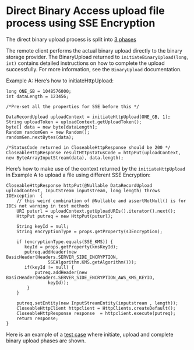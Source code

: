 <!--
   Licensed to the Apache Software Foundation (ASF) under one or more
   contributor license agreements.  See the NOTICE file distributed with
   this work for additional information regarding copyright ownership.
   The ASF licenses this file to You under the Apache License, Version 2.0
   (the "License"); you may not use this file except in compliance with
   the License.  You may obtain a copy of the License at

       http://www.apache.org/licenses/LICENSE-2.0

   Unless required by applicable law or agreed to in writing, software
   distributed under the License is distributed on an "AS IS" BASIS,
   WITHOUT WARRANTIES OR CONDITIONS OF ANY KIND, either express or implied.
   See the License for the specific language governing permissions and
   limitations under the License.
  -->

# Direct Binary Access upload file process using SSE Encryption

The direct binary upload process is split into [3 phases](direct-binary-access.html)

The remote client performs the actual binary upload directly to the binary storage provider. The
BinaryUpload returned to `initiateBinaryUpload(long, int)` contains detailed instructions on how to
complete the upload successfully. For more information, see the `BinaryUpload` documentation.

Example A: Here’s how to initiateHttpUpload:

```
long ONE_GB = 1048576000;
int dataLength = 123456;

/*Pre-set all the properties for SSE before this */

DataRecordUpload uploadContext = initiateHttpUpload(ONE_GB, 1);
String uploadToken = uploadContext.getUploadToken();
byte[] data = new byte[dataLength];
Random randomGen = new Random();
randomGen.nextBytes(data);

/*StatusCode returned in CloseableHttpResponse should be 200 */
CloseableHttpResponse resultHttpStatusCode = httpPut(uploadContext, new ByteArrayInputStream(data), data.length);
```

Here’s how to make use of the context returned by the `initiateHttpUpload` in Example A to upload a
file using different SSE Encryption:

```
CloseableHttpResponse httpPut(@Nullable DataRecordUpload uploadContext, InputStream inputstream, long length) throws IOException  {
    // this weird combination of @Nullable and assertNotNull() is for IDEs not warning in test methods
    URI puturl = uploadContext.getUploadURIs().iterator().next();
    HttpPut putreq = new HttpPut(puturl);

    String keyId = null;
    String encryptionType = props.getProperty(s3Encryption);

    if (encryptionType.equals(SSE_KMS)) {
       keyId = props.getProperty(kmsKeyId);
       putreq.addHeader(new BasicHeader(Headers.SERVER_SIDE_ENCRYPTION,
                SSEAlgorithm.KMS.getAlgorithm()));
       if(keyId != null) {
           putreq.addHeader(new BasicHeader(Headers.SERVER_SIDE_ENCRYPTION_AWS_KMS_KEYID,
                keyId));
        }
    }

    putreq.setEntity(new InputStreamEntity(inputstream , length));
    CloseableHttpClient httpclient = HttpClients.createDefault();
    CloseableHttpResponse response  = httpclient.execute(putreq);
    return response;
}

```

Here is an example of
a [test case](https://github.com/apache/jackrabbit-oak/blob/5f89d905e96de6f9bb9314a08529e262607ba406/oak-blob-cloud/src/test/java/org/apache/jackrabbit/oak/blob/cloud/s3/TestS3Ds.java#L219)
where initiate, upload and complete binary upload phases are shown.
